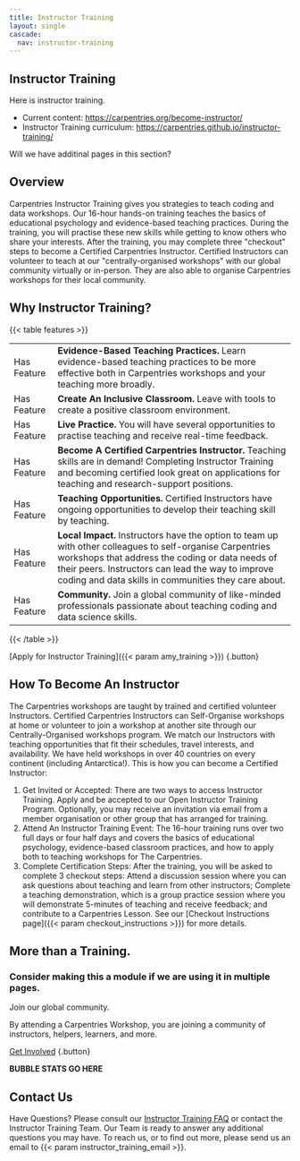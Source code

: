 ```yaml
---
title: Instructor Training
layout: single
cascade:
  nav: instructor-training
---
```


## Instructor Training

Here is instructor training.

* Current content: https://carpentries.org/become-instructor/
* Instructor Training curriculum: https://carpentries.github.io/instructor-training/

Will we have additinal pages in this section? 

## Overview 

Carpentries Instructor Training gives you strategies to teach coding and data workshops. Our 16-hour hands-on training teaches the basics of educational psychology and evidence-based teaching practices. During the training, you will practise these new skills while getting to know others who share your interests.
After the training, you may complete three "checkout" steps to become a Certified Carpentries Instructor. Certified Instructors can volunteer to teach at our "centrally-organised workshops" with our global community virtually or in-person. They are also able to organise Carpentries workshops for their local community.

## Why Instructor Training?


{{< table features >}}
<table>
    <tr>
        <td>Has Feature</td>
        <td><b>Evidence-Based Teaching Practices.</b> Learn evidence-based teaching practices to be more effective both in Carpentries workshops and your teaching more broadly.</td>
    </tr>
    <tr>
        <td>Has Feature</td>
        <td><b>Create An Inclusive Classroom.</b> Leave with tools to create a positive classroom environment.</td>
    </tr>
    <tr>
        <td>Has Feature</td>
        <td><b>Live Practice.</b> You will have several opportunities to practise teaching and receive real-time feedback.</td>
    </tr>
    <tr>
        <td>Has Feature</td>
        <td><b>Become A Certified Carpentries Instructor.</b> Teaching skills are in demand! Completing Instructor Training and becoming certified look great on applications for teaching and research-support positions.</td>
    </tr>   
    <tr>
        <td>Has Feature</td>
        <td><b>Teaching Opportunities.</b> Certified Instructors have ongoing opportunities to develop their teaching skill by teaching.</td>
    </tr>   
    <tr>
        <td>Has Feature</td>
        <td><b>Local Impact.</b> Instructors have the option to team up with other colleagues to self-organise Carpentries workshops that address the coding or data needs of their peers. Instructors can lead the way to improve coding and data skills in communities they care about.</td>
    </tr>   
    <tr>
        <td>Has Feature</td>
        <td><b>Community.</b> Join a global community of like-minded professionals passionate about teaching coding and data science skills.</td>
    </tr>   


</table>
{{< /table >}}

[Apply for Instructor Training]({{< param amy_training >}})
{.button}

## How To Become An Instructor


The Carpentries workshops are taught by trained and certified volunteer Instructors. Certified Carpentries Instructors can Self-Organise workshops at home or volunteer to join a workshop at another site through our Centrally-Organised workshops program. We match our Instructors with teaching opportunities that fit their schedules, travel interests, and availability. We have held workshops in over 40 countries on every continent (including Antarctica!).
This is how you can become a Certified Instructor:
1. Get Invited or Accepted: There are two ways to access Instructor Training. Apply and be accepted to our Open Instructor Training Program. Optionally, you may receive an invitation via email from a member organisation or other group that has arranged for training.
1. Attend An Instructor Training Event: The 16-hour training runs over two full days or four half days and covers the basics of educational psychology, evidence-based classroom practices, and how to apply both to teaching workshops for The Carpentries.
1. Complete Certification Steps: After the training, you will be asked to complete 3 checkout steps: Attend a discussion session where you can ask questions about teaching and learn from other instructors; Complete a teaching demonstration, which is a group practice session where you will demonstrate 5-minutes of teaching and receive feedback; and contribute to a Carpentries Lesson. See our [Checkout Instructions page]({{< param checkout_instructions >}}) for more details.

## More than a Training.

### Consider making this a module if we are using it in multiple pages.

Join our global community.

By attending a Carpentries Workshop, you are joining a community of instructors, helpers, learners, and more.

[Get Involved](#)
{.button}

**BUBBLE STATS GO HERE**

## Contact Us

Have Questions? Please consult our [Instructor Training FAQ](/instructor-training/instructor-training-faq) or contact the Instructor Training Team. Our Team is ready to answer any additional questions you may have. To reach us, or to find out more, please send us an email to {{< param instructor_training_email >}}.